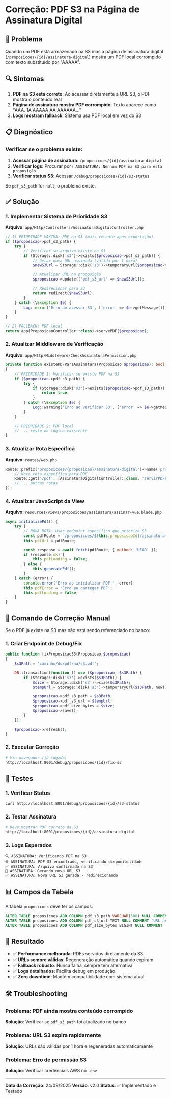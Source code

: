 # Correção: PDF S3 na Página de Assinatura Digital

## 🚨 Problema

Quando um PDF está armazenado na S3 mas a página de assinatura digital (`/proposicoes/{id}/assinatura-digital`) mostra um PDF local corrompido com texto substituído por "AAAAA".

## 🔍 Sintomas

1. **PDF na S3 está correto**: Ao acessar diretamente a URL S3, o PDF mostra o conteúdo real
2. **Página de assinatura mostra PDF corrompido**: Texto aparece como "AAA. 1A AAAAA AA AAAAAA..."
3. **Logs mostram fallback**: Sistema usa PDF local em vez do S3

## 📋 Diagnóstico

### Verificar se o problema existe:

1. **Acessar página de assinatura**: `/proposicoes/{id}/assinatura-digital`
2. **Verificar logs**: Procurar por `ℹ️ ASSINATURA: Nenhum PDF na S3 para esta proposição`
3. **Verificar status S3**: Acessar `/debug/proposicoes/{id}/s3-status`

Se `pdf_s3_path` for `null`, o problema existe.

## ✅ Solução

### 1. Implementar Sistema de Prioridade S3

**Arquivo**: `app/Http/Controllers/AssinaturaDigitalController.php`

```php
// 1) PRIORIDADE MÁXIMA: PDF na S3 (mais recente após exportação)
if ($proposicao->pdf_s3_path) {
    try {
        // Verificar se arquivo existe na S3
        if (Storage::disk('s3')->exists($proposicao->pdf_s3_path)) {
            // Gerar nova URL assinada (válida por 1 hora)
            $newS3Url = Storage::disk('s3')->temporaryUrl($proposicao->pdf_s3_path, now()->addHour());

            // Atualizar URL na proposição
            $proposicao->update(['pdf_s3_url' => $newS3Url]);

            // Redirecionar para S3
            return redirect($newS3Url);
        }
    } catch (\Exception $e) {
        Log::error('Erro ao acessar S3', ['error' => $e->getMessage()]);
    }
}

// 2) FALLBACK: PDF local
return app(ProposicaoController::class)->servePDF($proposicao);
```

### 2. Atualizar Middleware de Verificação

**Arquivo**: `app/Http/Middleware/CheckAssinaturaPermission.php`

```php
private function existePDFParaAssinatura(Proposicao $proposicao): bool
{
    // PRIORIDADE 1: Verificar se existe PDF na S3
    if ($proposicao->pdf_s3_path) {
        try {
            if (Storage::disk('s3')->exists($proposicao->pdf_s3_path)) {
                return true;
            }
        } catch (\Exception $e) {
            Log::warning('Erro ao verificar S3', ['error' => $e->getMessage()]);
        }
    }

    // PRIORIDADE 2: PDF local
    // ... resto da lógica existente
}
```

### 3. Atualizar Rota Específica

**Arquivo**: `routes/web.php`

```php
Route::prefix('proposicoes/{proposicao}/assinatura-digital')->name('proposicoes.assinatura-digital.')->middleware(['auth', 'check.assinatura.permission'])->group(function () {
    // Nova rota específica para PDF
    Route::get('/pdf', [AssinaturaDigitalController::class, 'servirPDFParaAssinatura'])->name('pdf');
    // ... outras rotas
});
```

### 4. Atualizar JavaScript da View

**Arquivo**: `resources/views/proposicoes/assinatura/assinar-vue.blade.php`

```javascript
async initializePdf() {
    try {
        // NOVA ROTA: Usar endpoint específico que prioriza S3
        const pdfRoute = `/proposicoes/${this.proposicaoId}/assinatura-digital/pdf`;
        this.pdfUrl = pdfRoute;

        const response = await fetch(pdfRoute, { method: 'HEAD' });
        if (response.ok) {
            this.pdfLoading = false;
        } else {
            this.generatePdf();
        }
    } catch (error) {
        console.error('Erro ao inicializar PDF:', error);
        this.pdfError = 'Erro ao carregar PDF';
        this.pdfLoading = false;
    }
}
```

## 🔧 Comando de Correção Manual

Se o PDF já existe na S3 mas não está sendo referenciado no banco:

### 1. Criar Endpoint de Debug/Fix

```php
public function fixProposicaoS3(Proposicao $proposicao)
{
    $s3Path = 'caminho/do/pdf/na/s3.pdf';

    DB::transaction(function () use ($proposicao, $s3Path) {
        if (Storage::disk('s3')->exists($s3Path)) {
            $size = Storage::disk('s3')->size($s3Path);
            $tempUrl = Storage::disk('s3')->temporaryUrl($s3Path, now()->addHour());

            $proposicao->pdf_s3_path = $s3Path;
            $proposicao->pdf_s3_url = $tempUrl;
            $proposicao->pdf_size_bytes = $size;
            $proposicao->save();
        }
    });

    $proposicao->refresh();
}
```

### 2. Executar Correção

```bash
# Via navegador (já logado)
http://localhost:8001/debug/proposicoes/{id}/fix-s3
```

## 🧪 Testes

### 1. Verificar Status
```bash
curl http://localhost:8001/debug/proposicoes/{id}/s3-status
```

### 2. Testar Assinatura
```bash
# Deve mostrar PDF correto da S3
http://localhost:8001/proposicoes/{id}/assinatura-digital
```

### 3. Logs Esperados
```
🔍 ASSINATURA: Verificando PDF na S3
🌐 ASSINATURA: PDF S3 encontrado, verificando disponibilidade
✅ ASSINATURA: Arquivo confirmado na S3
🔄 ASSINATURA: Gerando nova URL S3
✅ ASSINATURA: Nova URL S3 gerada - redirecionando
```

## 📊 Campos da Tabela

A tabela `proposicoes` deve ter os campos:

```sql
ALTER TABLE proposicoes ADD COLUMN pdf_s3_path VARCHAR(500) NULL COMMENT 'Caminho do PDF no AWS S3';
ALTER TABLE proposicoes ADD COLUMN pdf_s3_url TEXT NULL COMMENT 'URL assinada temporária do PDF no S3';
ALTER TABLE proposicoes ADD COLUMN pdf_size_bytes BIGINT NULL COMMENT 'Tamanho do PDF em bytes';
```

## 🎯 Resultado

- ✅ **Performance melhorada**: PDFs servidos diretamente da S3
- ✅ **URLs sempre válidas**: Regeneração automática quando expiram
- ✅ **Fallback robusto**: Nunca falha, sempre tem alternativa
- ✅ **Logs detalhados**: Facilita debug em produção
- ✅ **Zero downtime**: Mantém compatibilidade com sistema atual

## 🛠️ Troubleshooting

### Problema: PDF ainda mostra conteúdo corrompido
**Solução**: Verificar se `pdf_s3_path` foi atualizado no banco

### Problema: URL S3 expira rapidamente
**Solução**: URLs são válidas por 1 hora e regeneradas automaticamente

### Problema: Erro de permissão S3
**Solução**: Verificar credenciais AWS no `.env`

---

**Data da Correção**: 24/09/2025
**Versão**: v2.0
**Status**: ✅ Implementado e Testado